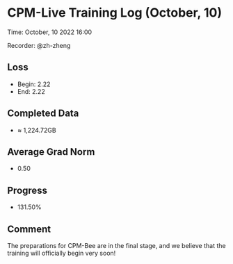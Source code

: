 
# CPM-Live Training Log (October, 10)

Time: October, 10 2022 16:00

Recorder: @zh-zheng

## Loss
- Begin: 2.22
- End: 2.22
	
## Completed Data
- $\approx$ 1,224.72GB

## Average Grad Norm
- 0.50

## Progress
- 131.50%

## Comment

The preparations for CPM-Bee are in the final stage, and we believe that the training will officially begin very soon!
